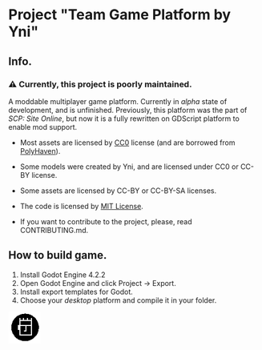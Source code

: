 # Project "Team Game Platform by Yni"
## Info.
### ⚠ Currently, this project is poorly maintained.
A moddable multiplayer game platform. Currently in *alpha* state of development, and is unfinished.
Previously, this platform was the part of *SCP: Site Online*, but now it is a fully rewritten on GDScript platform to enable mod support.

- Most assets are licensed by [CC0](https://creativecommons.org/public-domain/cc0/) license (and are borrowed from [PolyHaven](https://polyhaven.com/models)).
- Some models were created by Yni, and are licensed under CC0 or CC-BY license.
- Some assets are licensed by CC-BY or CC-BY-SA licenses.

- The code is licensed by [MIT License](/LICENSE.MIT).

- If you want to contribute to the project, please, read CONTRIBUTING.md.

## How to build game.

1. Install Godot Engine 4.2.2
2. Open Godot Engine and click Project -> Export.
3. Install export templates for Godot.
4. Choose your *desktop* platform and compile it in your folder. 

![image](./src/icon.png "title")